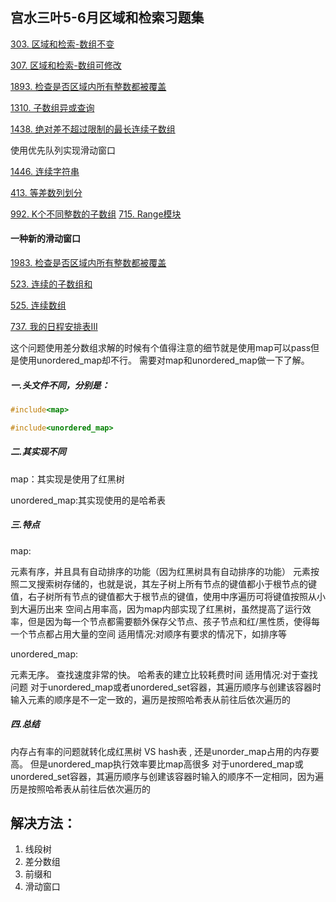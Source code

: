 ## 宫水三叶5-6月区域和检索习题集
[303. 区域和检索-数组不变](https://leetcode.cn/problems/range-sum-query-immutable/)

[307. 区域和检索-数组可修改](https://leetcode.cn/problems/range-sum-query-mutable/)

[1893. 检查是否区域内所有整数都被覆盖](https://leetcode.cn/problems/check-if-all-the-integers-in-a-range-are-covered/)

[1310. 子数组异或查询](https://leetcode.cn/problems/xor-queries-of-a-subarray/)

[1438. 绝对差不超过限制的最长连续子数组](https://leetcode.cn/problems/longest-continuous-subarray-with-absolute-diff-less-than-or-equal-to-limit/)

使用优先队列实现滑动窗口

[1446. 连续字符串](https://leetcode.cn/problems/consecutive-characters)

[413. 等差数列划分](https://leetcode.cn/problems/arithmetic-slices/)

[992. K个不同整数的子数组](https://leetcode.cn/problems/subarrays-with-k-different-integers/)
[715. Range模块](https://leetcode.cn/problems/range-module/)

#### 一种新的滑动窗口

[1983. 检查是否区域内所有整数都被覆盖](https://leetcode.cn/problems/check-if-all-the-integers-in-a-range-are-covered/)

[523. 连续的子数组和](https://leetcode.cn/problems/continuous-subarray-sum/)

[525. 连续数组](https://leetcode.cn/problems/contiguous-array/)

[737. 我的日程安排表III](https://leetcode.cn/problems/my-calendar-iii/)

这个问题使用差分数组求解的时候有个值得注意的细节就是使用map可以pass但是使用unordered_map却不行。
需要对map和unordered_map做一下了解。

##### 一.头文件不同，分别是：

```c++
#include<map>

#include<unordered_map>
```

##### 二.其实现不同

map：其实现是使用了红黑树

unordered_map:其实现使用的是哈希表

##### 三.特点

map:

元素有序，并且具有自动排序的功能（因为红黑树具有自动排序的功能）
元素按照二叉搜索树存储的，也就是说，其左子树上所有节点的键值都小于根节点的键值，右子树所有节点的键值都大于根节点的键值，使用中序遍历可将键值按照从小到大遍历出来
空间占用率高，因为map内部实现了红黑树，虽然提高了运行效率，但是因为每一个节点都需要额外保存父节点、孩子节点和红/黑性质，使得每一个节点都占用大量的空间
适用情况:对顺序有要求的情况下，如排序等

unordered_map:

元素无序。
查找速度非常的快。
哈希表的建立比较耗费时间
适用情况:对于查找问题
对于unordered_map或者unordered_set容器，其遍历顺序与创建该容器时输入元素的顺序是不一定一致的，遍历是按照哈希表从前往后依次遍历的

##### 四.总结

内存占有率的问题就转化成红黑树 VS hash表 , 还是unorder_map占用的内存要高。
但是unordered_map执行效率要比map高很多
对于unordered_map或unordered_set容器，其遍历顺序与创建该容器时输入的顺序不一定相同，因为遍历是按照哈希表从前往后依次遍历的

## 解决方法：
1. 线段树
2. 差分数组
3. 前缀和
4. 滑动窗口